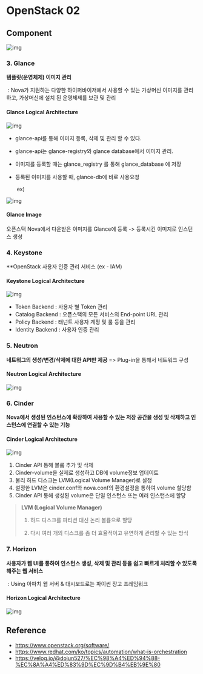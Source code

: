 # OpenStack 02



## Component

![img](https://media.vlpt.us/images/dojun527/post/7dfd61bc-e9a6-4853-8e8e-4cc4499d8ebf/dd.png)





### 3. Glance

**템플릿(운영체제) 이미지 관리**

​	: Nova가 지원하는 다양한 하이퍼바이저에서 사용할 수 있는 가상머신 이미지를 관리하고, 가상머신에 설치	된 운영체제를 보관 및 관리



#### Glance Logical Architecture

![img](https://media.vlpt.us/images/dojun527/post/9e92b0c7-0c97-43fa-8785-88adbcdad24c/dfdf.png)

- glance-api를 통해 이미지 등록, 삭제 및 관리 할 수 있다.

- glance-api는 glance-registry와 glance database에서 이미지 관리.

- 이미지를 등록할 때는 glance_registry 를 통해 glance_database 에 저장

- 등록된 이미지를 사용할 때, glance-db에 바로 사용요청

  ​	ex)

![img](https://media.vlpt.us/images/dojun527/post/780470fb-d02e-4538-ab13-c07c33e91392/dfdf.png)



#### Glance Image

오픈스택 Nova에서 다운받은 이미지를 Glance에 등록 -> 등록시킨 이미지로 인스턴스 생성







### 4. Keystone

**OpenStack 사용자 인증 관리 서비스 (ex - IAM)



#### Keystone Logical Architecture

![img](https://media.vlpt.us/images/dojun527/post/419c4f51-6d53-4072-ac53-dbe11f9aa636/dfdf.png)

- Token Backend : 사용자 별 Token 관리
- Catalog Backend : 오픈스택의 모든 서비스의 End-point URL 관리
- Policy Backend : 태넌트 사용자 계정 및 룰 등을 관리
- Identity Backend : 사용자 인증 관리







### 5. Neutron

**네트워그의 생성/변경/삭제에 대한 API만 제공** => Plug-in을 통해서 네트워크 구성



#### Neutron Logical Architecture

![img](https://media.vlpt.us/images/dojun527/post/2fb2b649-2f1e-4440-a8c4-155f2e0de99c/dd.png)







### 6. Cinder

**Nova에서 생성된 인스턴스에 확장하여 사용할 수 있는 저장 공간을 생성 및 삭제하고 인스턴스에 연결할 수 있는 기능**



#### Cinder Logical Architecture

![img](https://media.vlpt.us/images/dojun527/post/eb2e5102-f30f-42f5-9d5c-749955ec96c4/dd.png)

1. Cinder API 통해 볼륨 추가 및 삭제
2. Cinder-volume을 실제로 생성하고 DB에 volume정보 업데이트
3. 물리 하드 디스크는 LVM(Logical Volume Manager)로 설정
4. 설정한 LVM은 cinder.conf와 nova.conf의 환경설정을 통하여 volume 할당함
5. Cinder API 통해 생성된 volume은 단일 인스턴스 또는 여러 인스턴스에 할당



> **LVM (Logical Volume Manager)**
>
> 1. 하드 디스크를 파티션 대신 논리 볼륨으로 할당
>
> 2. 다시 여러 개의 디스크를 좀 더 효율적이고 유연하게 관리할 수 있는 방식







### 7. Horizon

**사용자가 웹 UI를 통하여 인스턴스 생성, 삭제 및 관리 등을 쉽고 빠르게 처리할 수 있도록 해주는 웹 서비스**

​	: Using 아파치 웹 서버 & 대시보드로는 파이썬 장고 프레임워크



#### Horizon Logical Architecture

![img](https://media.vlpt.us/images/dojun527/post/dcb11f68-b51f-461a-91ae-36957476c91a/dd.png)















## Reference

- https://www.openstack.org/software/
- https://www.redhat.com/ko/topics/automation/what-is-orchestration
- https://velog.io/@dojun527/%EC%98%A4%ED%94%88-%EC%8A%A4%ED%83%9D%EC%9D%B4%EB%9E%80